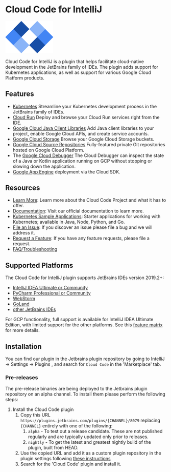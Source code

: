 # Cloud Code for IntelliJ 
<img src="cloud_code.png" alt="Cloud Code" width="150" />

Cloud Code for IntelliJ is a plugin that helps facilitate cloud-native development in the JetBrains 
family of IDEs. The plugin adds support for Kubernetes applications, as well as support for various
Google Cloud Platform products.

## Features

* [Kubernetes](https://cloud.google.com/code/docs/intellij/quickstart-k8s) Streamline your Kubernetes development process in the JetBrains family of IDEs.
* [Cloud Run](https://cloud.google.com/code/docs/intellij/quickstart-cloud-run) Deploy and browse your Cloud Run services right from the IDE.
* [Google Cloud Java Client Libraries](https://cloud.google.com/tools/intellij/docs/client-libraries) 
  Add Java client libraries to your project, enable Google Cloud APIs, and create service accounts.
* [Google Cloud Storage](https://cloud.google.com/storage/) 
  Browse your Google Cloud Storage buckets.
* [Google Cloud Source Repositories](https://cloud.google.com/tools/cloud-repositories/) 
  Fully-featured private Git repositories hosted on Google Cloud Platform.
* The [Google Cloud Debugger](https://cloud.google.com/tools/cloud-debugger/) 
  The Cloud Debugger can inspect the state of a Java or Kotlin application running on 
  GCP without stopping or slowing down the application.
* [Google App Engine](https://cloud.google.com/appengine/docs/) deployment via the Cloud SDK.

## Resources
* [Learn More](https://cloud.google.com/code): Learn more about the Cloud Code Project and what it has to offer.
* [Documentation](https://cloud.google.com/code/docs/intellij/): Visit our official documentation to learn more.
* [Kubernetes Sample Applications](https://github.com/GoogleCloudPlatform/cloud-code-samples): Starter applications for working with Kubernetes; available in Java, Node, Python, and Go.
* [File an Issue](https://github.com/GoogleCloudPlatform/google-cloud-intellij/issues/new): If you discover an issue please file a bug and we will address it. 
* [Request a Feature](https://github.com/GoogleCloudPlatform/google-cloud-intellij/issues/new): If you have any feature requests, please file a request.
* [FAQ/Troubleshooting](https://cloud.google.com/code/docs/intellij/troubleshooting)

## Supported Platforms

The Cloud Code for IntelliJ plugin supports JetBrains IDEs version 2019.2+: 
* [IntelliJ IDEA Ultimate or Community](https://www.jetbrains.com/idea/)
* [PyCharm Professional or Community](https://www.jetbrains.com/pycharm/)
* [WebStorm](https://www.jetbrains.com/webstorm/)
* [GoLand](https://www.jetbrains.com/go/)
* [other JetBrains IDEs](https://www.jetbrains.com/products.html)

For GCP functionality, full support is available for IntelliJ IDEA Ultimate Edition, with limited
support for the other platforms. See this [feature matrix](https://cloud.google.com/code/docs#features)
for more details.

## Installation

You can find our plugin in the Jetbrains plugin repository by going to IntelliJ -> Settings -> Plugins , and search for `Cloud Code` in the 'Marketplace' tab. 

### Pre-releases 

The pre-release binaries are being deployed to the Jetbrains plugin repository on an alpha
channel. To install them please perform the following steps:

1. Install the Cloud Code plugin
    1. Copy this URL `https://plugins.jetbrains.com/plugins/{CHANNEL}/8079` replacing `{CHANNEL}` entirely with one of the following:
        1. `alpha` - To test out a release candidate. These are not published regularly and are typically updated only prior to releases.
        1. `nightly` - To get the latest and greatest nightly build of the plugin, built from HEAD.
    1. Use the copied URL and add it as a custom plugin repository in the plugin settings following [these instructions](https://www.jetbrains.com/help/idea/managing-plugins.html#repos)
    1. Search for the 'Cloud Code' plugin and install it.
